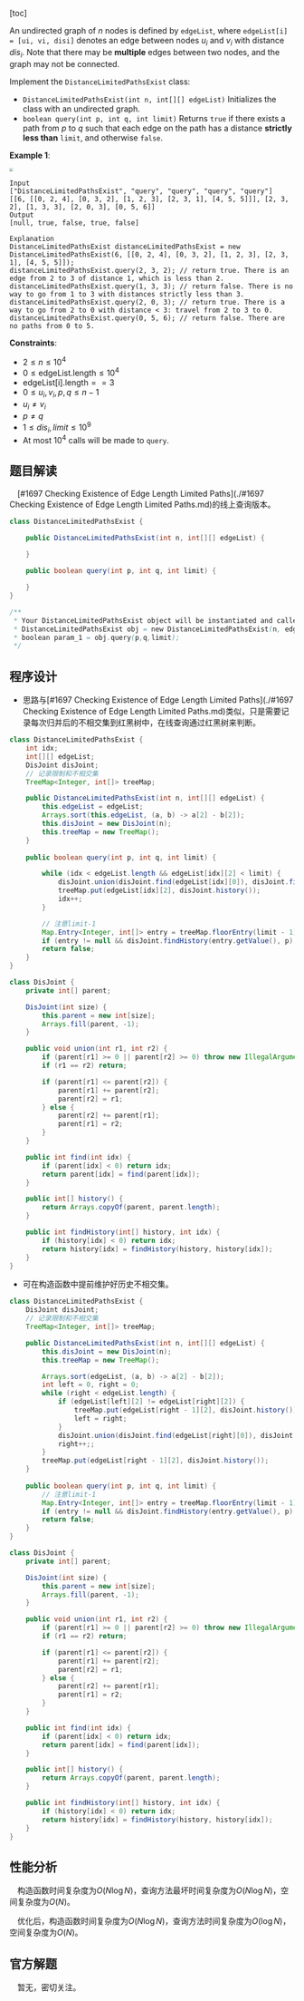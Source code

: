 [toc]

An undirected graph of $n$ nodes is defined by `edgeList`, where `edgeList[i] = [ui, vi, disi]` denotes an edge between nodes $u_i$ and $v_i$ with distance $dis_i$. Note that there may be **multiple** edges between two nodes, and the graph may not be connected.

Implement the `DistanceLimitedPathsExist` class:

* `DistanceLimitedPathsExist(int n, int[][] edgeList)` Initializes the class with an undirected graph.
* `boolean query(int p, int q, int limit)` Returns `true` if there exists a path from $p$ to $q$ such that each edge on the path has a distance **strictly less than** `limit`, and otherwise `false`.



**Example 1**:

<img src="../images/#1724_exp1.png" style="zoom: 40%;" />

```
Input
["DistanceLimitedPathsExist", "query", "query", "query", "query"]
[[6, [[0, 2, 4], [0, 3, 2], [1, 2, 3], [2, 3, 1], [4, 5, 5]]], [2, 3, 2], [1, 3, 3], [2, 0, 3], [0, 5, 6]]
Output
[null, true, false, true, false]

Explanation
DistanceLimitedPathsExist distanceLimitedPathsExist = new DistanceLimitedPathsExist(6, [[0, 2, 4], [0, 3, 2], [1, 2, 3], [2, 3, 1], [4, 5, 5]]);
distanceLimitedPathsExist.query(2, 3, 2); // return true. There is an edge from 2 to 3 of distance 1, which is less than 2.
distanceLimitedPathsExist.query(1, 3, 3); // return false. There is no way to go from 1 to 3 with distances strictly less than 3.
distanceLimitedPathsExist.query(2, 0, 3); // return true. There is a way to go from 2 to 0 with distance < 3: travel from 2 to 3 to 0.
distanceLimitedPathsExist.query(0, 5, 6); // return false. There are no paths from 0 to 5.
```



**Constraints**:

* $2 \le n \le 10^4$
* $0 \le \text{edgeList.length} \le 10^4$
* $\text{edgeList[i].length} == 3$
* $0 \le u_i, v_i, p, q \le n-1$
* $u_i \ne v_i$
* $p \ne q$
* $1 \le dis_i, limit \le 10^9$
* At most $10^4$ calls will be made to `query`.



## 题目解读

&emsp;[#1697 Checking Existence of Edge Length Limited Paths](./#1697 Checking Existence of Edge Length Limited Paths.md)的线上查询版本。

```java
class DistanceLimitedPathsExist {

    public DistanceLimitedPathsExist(int n, int[][] edgeList) {

    }
    
    public boolean query(int p, int q, int limit) {

    }
}

/**
 * Your DistanceLimitedPathsExist object will be instantiated and called as such:
 * DistanceLimitedPathsExist obj = new DistanceLimitedPathsExist(n, edgeList);
 * boolean param_1 = obj.query(p,q,limit);
 */
```

## 程序设计

* 思路与[#1697 Checking Existence of Edge Length Limited Paths](./#1697 Checking Existence of Edge Length Limited Paths.md)类似，只是需要记录每次归并后的不相交集到红黑树中，在线查询通过红黑树来判断。

```java
class DistanceLimitedPathsExist {
    int idx;
    int[][] edgeList;
    DisJoint disJoint;
    // 记录限制和不相交集
    TreeMap<Integer, int[]> treeMap;

    public DistanceLimitedPathsExist(int n, int[][] edgeList) {
        this.edgeList = edgeList;
        Arrays.sort(this.edgeList, (a, b) -> a[2] - b[2]);
        this.disJoint = new DisJoint(n);
        this.treeMap = new TreeMap();
    }
    
    public boolean query(int p, int q, int limit) {

        while (idx < edgeList.length && edgeList[idx][2] < limit) {
            disJoint.union(disJoint.find(edgeList[idx][0]), disJoint.find(edgeList[idx][1]));
            treeMap.put(edgeList[idx][2], disJoint.history());
            idx++;
        }

        // 注意limit-1
        Map.Entry<Integer, int[]> entry = treeMap.floorEntry(limit - 1);
        if (entry != null && disJoint.findHistory(entry.getValue(), p) == disJoint.findHistory(entry.getValue(), q)) return true;
        return false; 
    }
}

class DisJoint {
    private int[] parent;

    DisJoint(int size) {
        this.parent = new int[size];
        Arrays.fill(parent, -1);
    }

    public void union(int r1, int r2) {
        if (parent[r1] >= 0 || parent[r2] >= 0) throw new IllegalArgumentException("invalid param");
        if (r1 == r2) return;

        if (parent[r1] <= parent[r2]) {
            parent[r1] += parent[r2];
            parent[r2] = r1;
        } else {
            parent[r2] += parent[r1];
            parent[r1] = r2;
        }
    }

    public int find(int idx) {
        if (parent[idx] < 0) return idx;
        return parent[idx] = find(parent[idx]);
    }

    public int[] history() {
        return Arrays.copyOf(parent, parent.length);
    }

    public int findHistory(int[] history, int idx) {
        if (history[idx] < 0) return idx;
        return history[idx] = findHistory(history, history[idx]);
    }
}
```

* 可在构造函数中提前维护好历史不相交集。

```java
class DistanceLimitedPathsExist {
    DisJoint disJoint;
    // 记录限制和不相交集
    TreeMap<Integer, int[]> treeMap;

    public DistanceLimitedPathsExist(int n, int[][] edgeList) {
        this.disJoint = new DisJoint(n);
        this.treeMap = new TreeMap();

        Arrays.sort(edgeList, (a, b) -> a[2] - b[2]);
        int left = 0, right = 0;
        while (right < edgeList.length) {
            if (edgeList[left][2] != edgeList[right][2]) {
                treeMap.put(edgeList[right - 1][2], disJoint.history());
                left = right;
            }
            disJoint.union(disJoint.find(edgeList[right][0]), disJoint.find(edgeList[right][1]));
            right++;;
        }
        treeMap.put(edgeList[right - 1][2], disJoint.history());
    }
    
    public boolean query(int p, int q, int limit) {
        // 注意limit-1
        Map.Entry<Integer, int[]> entry = treeMap.floorEntry(limit - 1);
        if (entry != null && disJoint.findHistory(entry.getValue(), p) == disJoint.findHistory(entry.getValue(), q)) return true;
        return false; 
    }
}

class DisJoint {
    private int[] parent;

    DisJoint(int size) {
        this.parent = new int[size];
        Arrays.fill(parent, -1);
    }

    public void union(int r1, int r2) {
        if (parent[r1] >= 0 || parent[r2] >= 0) throw new IllegalArgumentException("invalid param");
        if (r1 == r2) return;

        if (parent[r1] <= parent[r2]) {
            parent[r1] += parent[r2];
            parent[r2] = r1;
        } else {
            parent[r2] += parent[r1];
            parent[r1] = r2;
        }
    }

    public int find(int idx) {
        if (parent[idx] < 0) return idx;
        return parent[idx] = find(parent[idx]);
    }

    public int[] history() {
        return Arrays.copyOf(parent, parent.length);
    }

    public int findHistory(int[] history, int idx) {
        if (history[idx] < 0) return idx;
        return history[idx] = findHistory(history, history[idx]);
    }
}
```

## 性能分析

&emsp;构造函数时间复杂度为$O(N\log N)$，查询方法最坏时间复杂度为$O(N\log N)$，空间复杂度为$O(N)$。



&emsp;优化后，构造函数时间复杂度为$O(N\log N)$，查询方法时间复杂度为$O(\log N)$，空间复杂度为$O(N)$。



## 官方解题

&emsp;暂无，密切关注。
